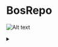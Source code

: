 # BosRepo

![Alt text](https://github.com/BosMathias/BosRepo/blob/master/blabla.PLANTUML)
<details>
<summary></summary>
<!-- custom_mark13
@startuml;
actor User;
participant "First Class" as A;
participant "Second Class" as B;
participant "Last Class" as C;
User -> A: DoWork;
activate A;
A -> B: Create Request;
activate B;
B -> C: DoWork;
activate C;
C -> B: WorkDone;
destroy C;
B -> A: Request Created;
deactivate B;
A -> User: Done;
deactivate A;
@enduml
custom_mark13 -->
</details>

